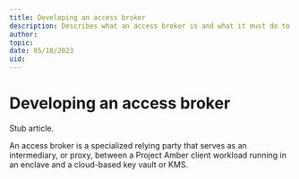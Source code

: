 ```yaml
---
title: Developing an access broker
description: Describes what an access broker is and what it must do to consume a Project Amber token.
author:
topic: 
date: 05/18/2023
uid:
---
```


# Developing an access broker

Stub article.

An access broker is a specialized relying party that serves as an intermediary, or proxy, between a Project Amber client workload running in an enclave and a cloud-based key vault or KMS.
